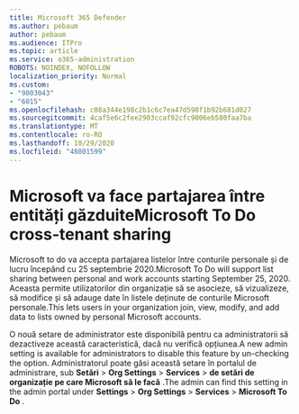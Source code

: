 ```yaml
---
title: Microsoft 365 Defender
ms.author: pebaum
author: pebaum
ms.audience: ITPro
ms.topic: article
ms.service: o365-administration
ROBOTS: NOINDEX, NOFOLLOW
localization_priority: Normal
ms.custom:
- "9003043"
- "6015"
ms.openlocfilehash: c08a344e198c2b1c6c7ea47d598f1b92b681d027
ms.sourcegitcommit: 4caf5e6c2fee2903ccaf92cfc9006eb580faa7ba
ms.translationtype: MT
ms.contentlocale: ro-RO
ms.lasthandoff: 10/29/2020
ms.locfileid: "48801599"
---
```

# <a name="microsoft-to-do-cross-tenant-sharing"></a><span data-ttu-id="568c0-102">Microsoft va face partajarea între entități găzduite</span><span class="sxs-lookup"><span data-stu-id="568c0-102">Microsoft To Do cross-tenant sharing</span></span>

<span data-ttu-id="568c0-103">Microsoft to do va accepta partajarea listelor între conturile personale și de lucru începând cu 25 septembrie 2020.</span><span class="sxs-lookup"><span data-stu-id="568c0-103">Microsoft To Do will support list sharing between personal and work accounts starting September 25, 2020.</span></span> <span data-ttu-id="568c0-104">Aceasta permite utilizatorilor din organizație să se asocieze, să vizualizeze, să modifice și să adauge date în listele deținute de conturile Microsoft personale.</span><span class="sxs-lookup"><span data-stu-id="568c0-104">This lets users in your organization join, view, modify, and add data to lists owned by personal Microsoft accounts.</span></span>

<span data-ttu-id="568c0-105">O nouă setare de administrator este disponibilă pentru ca administratorii să dezactiveze această caracteristică, dacă nu verifică opțiunea.</span><span class="sxs-lookup"><span data-stu-id="568c0-105">A new admin setting is available for administrators to disable this feature by un-checking the option.</span></span>
<span data-ttu-id="568c0-106">Administratorul poate găsi această setare în portalul de administrare, sub **Setări**  >  **Org Settings**  >  **Services**  >  **de setări de organizație pe care Microsoft să le facă** .</span><span class="sxs-lookup"><span data-stu-id="568c0-106">The admin can find this setting in the admin portal under **Settings** > **Org Settings** > **Services** > **Microsoft To Do** .</span></span>

